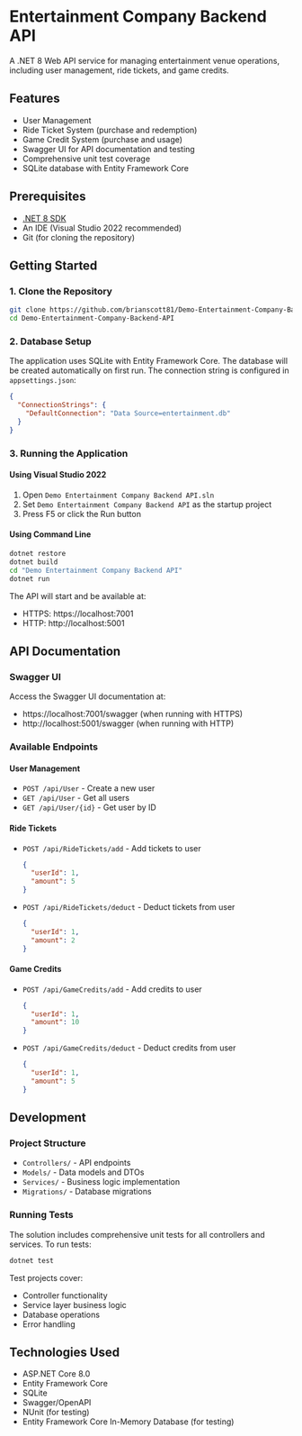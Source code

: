 # Entertainment Company Backend API

A .NET 8 Web API service for managing entertainment venue operations, including user management, ride tickets, and game credits.

## Features

- User Management
- Ride Ticket System (purchase and redemption)
- Game Credit System (purchase and usage)
- Swagger UI for API documentation and testing
- Comprehensive unit test coverage
- SQLite database with Entity Framework Core

## Prerequisites

- [.NET 8 SDK](https://dotnet.microsoft.com/download/dotnet/8.0)
- An IDE (Visual Studio 2022 recommended)
- Git (for cloning the repository)

## Getting Started

### 1. Clone the Repository

```bash
git clone https://github.com/brianscott81/Demo-Entertainment-Company-Backend-API.git
cd Demo-Entertainment-Company-Backend-API
```

### 2. Database Setup

The application uses SQLite with Entity Framework Core. The database will be created automatically on first run. The connection string is configured in `appsettings.json`:

```json
{
  "ConnectionStrings": {
    "DefaultConnection": "Data Source=entertainment.db"
  }
}
```

### 3. Running the Application

#### Using Visual Studio 2022
1. Open `Demo Entertainment Company Backend API.sln`
2. Set `Demo Entertainment Company Backend API` as the startup project
3. Press F5 or click the Run button

#### Using Command Line
```bash
dotnet restore
dotnet build
cd "Demo Entertainment Company Backend API"
dotnet run
```

The API will start and be available at:
- HTTPS: https://localhost:7001
- HTTP: http://localhost:5001

## API Documentation

### Swagger UI
Access the Swagger UI documentation at:
- https://localhost:7001/swagger (when running with HTTPS)
- http://localhost:5001/swagger (when running with HTTP)

### Available Endpoints

#### User Management
- `POST /api/User` - Create a new user
- `GET /api/User` - Get all users
- `GET /api/User/{id}` - Get user by ID

#### Ride Tickets
- `POST /api/RideTickets/add` - Add tickets to user
  ```json
  {
    "userId": 1,
    "amount": 5
  }
  ```
- `POST /api/RideTickets/deduct` - Deduct tickets from user
  ```json
  {
    "userId": 1,
    "amount": 2
  }
  ```

#### Game Credits
- `POST /api/GameCredits/add` - Add credits to user
  ```json
  {
    "userId": 1,
    "amount": 10
  }
  ```
- `POST /api/GameCredits/deduct` - Deduct credits from user
  ```json
  {
    "userId": 1,
    "amount": 5
  }
  ```

## Development

### Project Structure
- `Controllers/` - API endpoints
- `Models/` - Data models and DTOs
- `Services/` - Business logic implementation
- `Migrations/` - Database migrations

### Running Tests

The solution includes comprehensive unit tests for all controllers and services. To run tests:

```bash
dotnet test
```

Test projects cover:
- Controller functionality
- Service layer business logic
- Database operations
- Error handling

## Technologies Used

- ASP.NET Core 8.0
- Entity Framework Core
- SQLite
- Swagger/OpenAPI
- NUnit (for testing)
- Entity Framework Core In-Memory Database (for testing)
